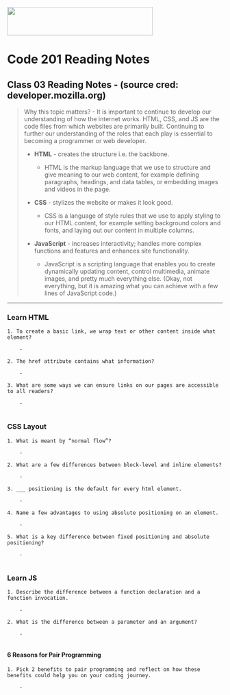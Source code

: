 <img src="https://members-csforall.imgix.net/members/logos/code-fellows-logo-horizontal-2-color-black.png" width="340" height="66">  

# Code 201 Reading Notes

## Class 03 Reading Notes - (source cred: developer.mozilla.org)  

> Why this topic matters? - It is important to continue to develop our understanding of how the internet works. HTML, CSS, and JS are the code files from which websites are primarily built. Continuing to further our understanding of the roles that each play is essential to becoming a programmer or web developer.
>
> - **HTML** - creates the structure i.e. the backbone.
>   - HTML is the markup language that we use to structure and give meaning to our web content, for example defining paragraphs, headings, and data tables, or embedding images and videos in the page.
> - **CSS** - stylizes the website or makes it look good.
>  
>   - CSS is a language of style rules that we use to apply styling to our HTML content, for example setting background colors and fonts, and laying out our content in multiple columns.
> - **JavaScript** - increases interactivity; handles more complex functions and features and enhances site functionality.
>  
>   - JavaScript is a scripting language that enables you to create dynamically updating content, control multimedia, animate images, and pretty much everything else. (Okay, not everything, but it is amazing what you can achieve with a few lines of JavaScript code.)
>  
---

### Learn HTML
```
1. To create a basic link, we wrap text or other content inside what element?

    - 

2. The href attribute contains what information?

    -

3. What are some ways we can ensure links on our pages are accessible to all readers?

    -


```

### CSS Layout
```
1. What is meant by “normal flow”?

    - 

2. What are a few differences between block-level and inline elements?

    -

3. ___ positioning is the default for every html element.

    -

4. Name a few advantages to using absolute positioning on an element.

    -

5. What is a key difference between fixed positioning and absolute positioning?

    -


```

### Learn JS
```
1. Describe the difference between a function declaration and a function invocation.

    -

2. What is the difference between a parameter and an argument?

    -


```


#### 6 Reasons for Pair Programming
```
1. Pick 2 benefits to pair programming and reflect on how these benefits could help you on your coding journey.

    -


```
